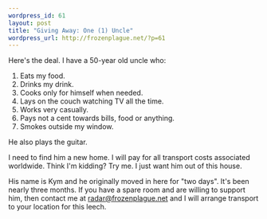 ```yaml
--- 
wordpress_id: 61
layout: post
title: "Giving Away: One (1) Uncle"
wordpress_url: http://frozenplague.net/?p=61
---
```

Here's the deal. I have a 50-year old uncle who:
1. Eats my food.
2. Drinks my drink.
3. Cooks only for himself when needed.
4. Lays on the couch watching TV all the time.
5. Works very casually.
6. Pays not a cent towards bills, food or anything.
7. Smokes outside my window.

He also plays the guitar.

I need to find him a new home. I will pay for all transport costs associated worldwide. Think I'm kidding? Try me. I just want him out of this house.

His name is Kym and he originally moved in here for "two days". It's been nearly three months. If you have a spare room and are willing to support him, then contact me at radar@frozenplague.net and I will arrange transport to your location for this leech.
